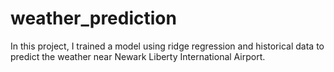 # weather_prediction
 In this project, I trained a model using ridge regression and historical data to predict the weather near Newark Liberty International Airport.
